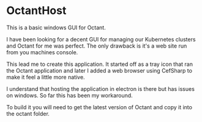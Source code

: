 # OctantHost
This is a basic windows GUI for Octant.

I have been looking for a decent GUI for managing our Kubernetes clusters and Octant for me was perfect. The only drawback is it's a web site run from you machines console. 

This lead me to create this application. It started off as a tray icon that ran the Octant application and later I added a web browser using CefSharp to make it feel a little more native.

I understand that hosting the application in electron is there but has issues on windows. So far this has been my workaround. 

To build it you will need to get the latest version of Octant and copy it into the octant folder.
